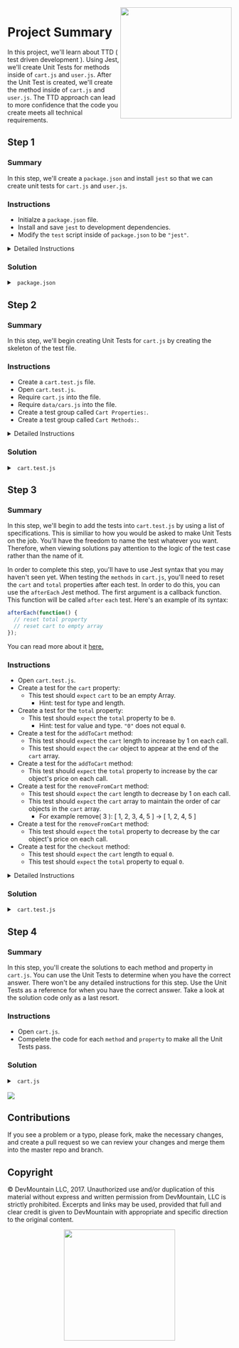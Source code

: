 <img src="https://devmounta.in/img/logowhiteblue.png" width="250" align="right">

# Project Summary

In this project, we'll learn about TTD ( test driven development ). Using Jest, we'll create Unit Tests for methods inside of `cart.js` and `user.js`. After the Unit Test is created, we'll create the method inside of `cart.js` and `user.js`. The TTD approach can lead to more confidence that the code you create meets all technical requirements. 

## Step 1

### Summary

In this step, we'll create a `package.json` and install `jest` so that we can create unit tests for `cart.js` and `user.js`.

### Instructions

* Initialze a `package.json` file.
* Install and save `jest` to development dependencies.
* Modify the `test` script inside of `package.json` to be `"jest"`.

<details>

<summary> Detailed Instructions </summary>

<br />

Let's begin by initialzing a `package.json` file using `npm`. In a terminal, we can run the command `npm init -y` to get a `package.json` file with all the default values. Once a `package.json` file is created, we can install and save `jest` into our project. We'll want to save `jest` as a development dependency. Using `npm` in a terminal, we can run `npm install --save-dev jest` to install and save it. 

Lastly, we'll just need to update the `test` script in `package.json` to be `"jest"`. This will allow us to run `npm test` in a terminal.

</details>

### Solution

<details>

<summary> <code> package.json </code> </summary>

```js
{
  "name": "unit-testing-afternoon",
  "version": "1.0.0",
  "description": "Unit Testing - Day 1 - Jest",
  "main": "index.js",
  "scripts": {
    "test": "jest"
  },
  "repository": {
    "type": "git",
    "url": "git+https://github.com/DevMountain/unit-testing-afternoon.git"
  },
  "keywords": [],
  "author": "",
  "license": "ISC",
  "bugs": {
    "url": "https://github.com/DevMountain/unit-testing-afternoon/issues"
  },
  "homepage": "https://github.com/DevMountain/unit-testing-afternoon#readme",
  "devDependencies": {
    "jest": "^21.1.0"
  }
}
```

</details>

## Step 2

### Summary

In this step, we'll begin creating Unit Tests for `cart.js` by creating the skeleton of the test file.

### Instructions

* Create a `cart.test.js` file.
* Open `cart.test.js`.
* Require `cart.js` into the file.
* Require `data/cars.js` into the file.
* Create a test group called `Cart Properties:`.
* Create a test group called `Cart Methods:`.

<details>

<summary> Detailed Instructions </summary>

<br />

Let's begin by creating a `cart.test.js` file at the root level of the project. This is where we'll write all the tests for the `cart.js` file. We added a `.test` to the file extension so that Jest will be able to find this test file when executing. We could of also made a `__tests__` folder and stuck a JavaScript file in there. Now that we have a test file, let's require the module we want to test. We'll also want to require `data/cars.js` so we have the same dataset that `cart.js` is going to be working with.

```js
const cart = require('./cart');
const cars = require('./data/cars.js');
```

When we require `cart.js`, we gain access to all of its exported methods and properties. You can view how many methods and properties there are by opening `cart.js`. We can group the test cases specifically for the two cart properties into a group called `Cart Properties:` and we can group the test caes specifically for the three methods into a group called `Cart Methods:`. In Jest, you can create test groups by using the `describe` keyword. The first `argument` for `describe` is the name of the group and the second `argument` is a callback function that holds all the test cases.

```js
const cart = require('./cart');
const cars = require('./data/cars.js');

describe('Cart Properties:', function() {

});

describe('Cart Methods:', function() {
  
});
```

</details>

### Solution

<details>

<summary> <code> cart.test.js </code> </summary>

```js
const cart = require('./cart');
const cars = require('./data/cars.js');

describe('Cart Properties:', function() {

});

describe('Cart Methods:', function() {
  
});
```

</details>

## Step 3

### Summary

In this step, we'll begin to add the tests into `cart.test.js` by using a list of specifications. This is similiar to how you would be asked to make Unit Tests on the job. You'll have the freedom to name the test whatever you want. Therefore, when viewing solutions pay attention to the logic of the test case rather than the name of it.

In order to complete this step, you'll have to use Jest syntax that you may haven't seen yet. When testing the `methods` in `cart.js`, you'll need to reset the `cart` and `total` properties after each test. In order to do this, you can use the `afterEach` Jest method. The first argument is a callback function. This function will be called `after` `each` test. Here's an example of its syntax:

```js
afterEach(function() {
  // reset total property
  // reset cart to empty array
});
```

You can read more about it <a href="https://facebook.github.io/jest/docs/en/api.html#aftereachfn">here.</a>

### Instructions

* Open `cart.test.js`.
* Create a test for the `cart` property:
  * This test should `expect` `cart` to be an empty Array.
    * Hint: test for type and length.
* Create a test for the `total` property: 
  * This test should `expect` the `total` property to be `0`.
    * Hint: test for value and type. `"0"` does not equal `0`.
* Create a test for the `addToCart` method:
  * This test should `expect` the `cart` length to increase by 1 on each call.
  * This test should `expect` the `car` object to appear at the end of the `cart` array.
* Create a test for the `addToCart` method:
  * This test should `expect` the `total` property to increase by the car object's price on each call.
* Create a test for the `removeFromCart` method:
  * This test should `expect` the `cart` length to decrease by 1 on each call.
  * This test should `expect` the `cart` array to maintain the order of car objects in the `cart` array.
    * For example remove( 3 ): [ 1, 2, 3, 4, 5 ] -> [ 1, 2, 4, 5 ]
* Create a test for the `removeFromCart` method:
  * This test should `expect` the `total` property to decrease by the car object's price on each call.
* Create a test for the `checkout` method:
  * This test should `expect` the `cart` length to equal `0`.
  * This test should `expect` the `total` property to equal `0`.

<details>

<summary> Detailed Instructions </summary>

<br />

Let's begin by opening `cart.test.js` and taking a look at the `Cart Properties:` test group. For our `cart` to function correctly, we'll need the `cart` property to be an Array. To begin writing a test in Jest, we use the keyword `test`. `test` takes two arguments. The first argument is the name of the test and the second argument is a callback function that gets called to execute the test. The value you provide in the first argument is what you'll see in the terminal when running `npm test`. 

```js
describe('Cart Properties:', function() {
  test('Cart should default to an empty array.', function() {

  });
});
```

Inside the callback function we can use the keyword `expect` to define a test case. In this example, we can combine expect with the `isArray` Array prototype. `isArray` will return true or false depending on if the argument is an Array or not.

```js
describe('Cart Properties:', function() {
  test('Cart should default to an empty array.', function() {
    // Will equal true or false
    expect( Array.isArray( cart.cart ) )
  });
});
```

We can then chain on a `.toEqual` to our `expect` and provide the value we are expecting. 

```js
describe('Cart Properties:', function() {
  test('Cart should default to an empty array.', function() {
    // Will equal true or false
    expect( Array.isArray( cart.cart ) ).toEqual( true );
  });
});
```

To complete this test, we'll also want to make sure the cart defaults to being empty. We can do this with another `expect` statement in combination with the `length` Array prototype. We'll want to `expect` it to equal `0`.

```js
describe('Cart Properties:', function() {
  test('Cart should default to an empty array.', function() {
    expect( Array.isArray( cart.cart ) ).toEqual( true );
    expect( cart.cart.length ).toEqual( 0 );
  });
});
```



</details>

### Solution

<details>

<summary> <code> cart.test.js </code> </summary>

```js
const cart = require('./cart');
const cars = require('./data/cars');

describe('Cart Properties:', function() {
  test('Cart should default to an empty array.', function() {
    expect( Array.isArray( cart.cart ) ).toEqual( true );
    expect( cart.cart.length ).toEqual( 0 );
  });
  
  test('Total should default to 0.', function() {
    expect( cart.total ).toEqual( 0 );
    expect( typeof( cart.total ) ).toEqual( 'number' );
  });
});


describe('Cart Methods:', function() {
  afterEach(function() {
    cart.cart = [];
    cart.total = 0;
  });  

  test('addToCart() should add a car object to the cart array.', function() {
    cart.addToCart( cars[0] );
  
    expect( cart.cart.length ).toEqual( 1 );
    expect( cart.cart[0] ).toEqual( cars[0] );
  });

  test('addToCart() should increase the total property.', function() {
    cart.addToCart( cars[0] );
    cart.addToCart( cars[8] );
    cart.addToCart( cars[2] );

    expect( cart.total ).toEqual( cars[0].price + cars[8].price + cars[2].price );
  });
  
  test('removeFromCart() should remove a car object from the cart array.', function() {
    cart.addToCart( cars[0] );
    cart.addToCart( cars[1] );
    cart.addToCart( cars[2] );
  
    cart.removeFromCart( 1, cars[1] );
  
    expect( cart.cart.length ).toEqual( 2 );
    expect( cart.cart[0] ).toEqual( cars[0] );
    expect( cart.cart[1] ).toEqual( cars[2] );
  });

  test('removeFromCart() should decrease the total property.', function() {
    cart.addToCart( cars[0] );
    cart.addToCart( cars[8] );
    cart.addToCart( cars[2] );

    cart.removeFromCart( 0, cars[0] );
    cart.removeFromCart( 1, cars[2] );

    expect( cart.total ).toEqual( cars[8].price );
  });

  test('checkout() shoud empty the cart array and set total to 0.', function() {
    cart.addToCart( cars[0] );
    cart.addToCart( cars[1] );
    cart.addToCart( cars[2] );
    cart.addToCart( cars[3] );

    cart.checkout();

    expect( cart.cart.length ).toEqual( 0 );
    expect( cart.total ).toEqual( 0 );
  });
});
```

</details>

## Step 4

### Summary

In this step, you'll create the solutions to each method and property in `cart.js`. You can use the Unit Tests to determine when you have the correct answer. There won't be any detailed instructions for this step. Use the Unit Tests as a reference for when you have the correct answer. Take a look at the solution code only as a last resort.

### Instructions

* Open `cart.js`.
* Compelete the code for each `method` and `property` to make all the Unit Tests pass.

### Solution

<details>

<summary> <code> cart.js </code> </summary>

```js
const cars = require('./data/cars');

module.exports = {
  cart: [],
  total: 0,

  addToCart: function( car ) {
    this.cart.push( car );
    this.total += car.price;
  },

  removeFromCart: function( index, car ) {
    this.cart.splice( index, 1 );
    this.total -= car.price;
  },

  checkout: function() {
    this.cart = [];
    this.total = 0;
  }
};
```

</details>

<br />

<img src="https://github.com/DevMountain/unit-testing-afternoon/blob/solution/readme-assets/1g.gif" />












## Contributions

If you see a problem or a typo, please fork, make the necessary changes, and create a pull request so we can review your changes and merge them into the master repo and branch.

## Copyright

© DevMountain LLC, 2017. Unauthorized use and/or duplication of this material without express and written permission from DevMountain, LLC is strictly prohibited. Excerpts and links may be used, provided that full and clear credit is given to DevMountain with appropriate and specific direction to the original content.

<p align="center">
<img src="https://devmounta.in/img/logowhiteblue.png" width="250">
</p>

